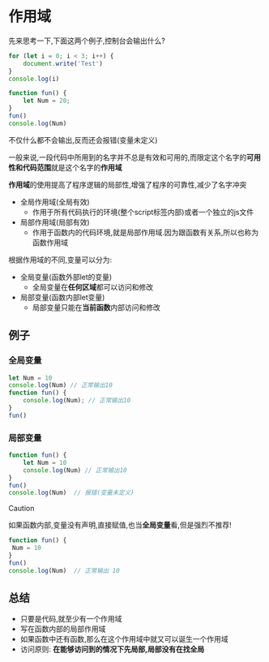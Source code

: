 # 作用域

先来思考一下,下面这两个例子,控制台会输出什么?

```js
for (let i = 0; i < 3; i++) {
    document.write('Test')
}
console.log(i)
```

```js
function fun() {
    let Num = 20;
}
fun()
console.log(Num)
```

不仅什么都不会输出,反而还会报错(变量未定义)

一般来说,一段代码中所用到的名字并不总是有效和可用的,而限定这个名字的**可用性和代码范围**就是这个名字的**作用域**

**作用域**的使用提高了程序逻辑的局部性,增强了程序的可靠性,减少了名字冲突

* 全局作用域(全局有效)
  * 作用于所有代码执行的环境(整个script标签内部)或者一个独立的js文件
* 局部作用域(局部有效)
  * 作用于函数内的代码环境,就是局部作用域.因为跟函数有关系,所以也称为函数作用域

根据作用域的不同,变量可以分为:

* 全局变量(函数外部let的变量)
  * 全局变量在**任何区域**都可以访问和修改
* 局部变量(函数内部let变量)
  * 局部变量只能在**当前函数**内部访问和修改

## 例子

### 全局变量

```js
let Num = 10
console.log(Num) // 正常输出10
function fun() {
    console.log(Num); // 正常输出10
}
fun()
```

### 局部变量

```js
function fun() {
    let Num = 10
    console.log(Num) // 正常输出10
}
fun()
console.log(Num)  // 报错(变量未定义)
```

> [!caution]
>
> 如果函数内部,变量没有声明,直接赋值,也当**全局变量**看,但是强烈不推荐!
>
> ```js
> function fun() {
>  Num = 10
> }
> fun()
> console.log(Num)  // 正常输出 10
> ```

## 总结

* 只要是代码,就至少有一个作用域
* 写在函数内部的局部作用域
* 如果函数中还有函数,那么在这个作用域中就又可以诞生一个作用域
* 访问原则: **在能够访问到的情况下先局部,局部没有在找全局**
